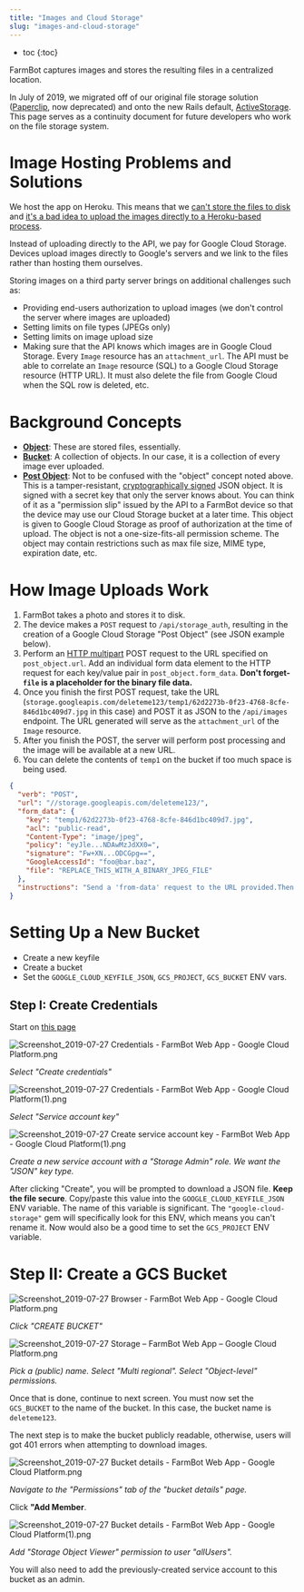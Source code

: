 ```yaml
---
title: "Images and Cloud Storage"
slug: "images-and-cloud-storage"
---
```


* toc
{:toc}

FarmBot captures images and stores the resulting files in a centralized location.

In July of 2019, we migrated off of our original file storage solution ([Paperclip](https://github.com/thoughtbot/paperclip), now deprecated) and onto the new Rails default, [ActiveStorage](https://github.com/rails/rails/tree/master/activestorage). This page serves as a continuity document for future developers who work on the file storage system.

# Image Hosting Problems and Solutions

We host the app on Heroku. This means that we [can't store the files to disk](https://help.heroku.com/K1PPS2WM/why-are-my-file-uploads-missing-deleted) and [it's a bad idea to upload the images directly to a Heroku-based process](https://devcenter.heroku.com/articles/request-timeout#uploading-large-files).

Instead of uploading directly to the API, we pay for Google Cloud Storage. Devices upload images directly to Google's servers and we link to the files rather than hosting them ourselves.

Storing images on a third party server brings on additional challenges such as:

 * Providing end-users authorization to upload images (we don't control the server where images are uploaded)
 * Setting limits on file types (JPEGs only)
 * Setting limits on image upload size
 * Making sure that the API knows which images are in Google Cloud Storage. Every `Image` resource has an `attachment_url`. The API must be able to correlate an `Image` resource (SQL) to a Google Cloud Storage resource (HTTP URL). It must also delete the file from Google Cloud when the SQL row is deleted, etc.

# Background Concepts

 * **[Object](https://cloud.google.com/storage/docs/key-terms)**: These are stored files, essentially.
 * **[Bucket](https://cloud.google.com/storage/docs/json_api/v1/buckets)**: A collection of objects. In our case, it is a collection of every image ever uploaded.
 * **[Post Object](https://cloud.google.com/storage/docs/xml-api/post-object)**: Not to be confused  with the "object" concept noted above. This is a tamper-resistant, [cryptographically signed](https://en.wikipedia.org/wiki/Digital_signature) JSON object. It is signed with a secret key that only the server knows about. You can think of it as a "permission slip" issued by the API to a FarmBot device so that the device may use our Cloud Storage bucket at a later time. This object is given to Google Cloud Storage as proof of authorization at the time of upload. The object is not a one-size-fits-all permission scheme. The object may contain restrictions such as max file size, MIME type, expiration date, etc.

# How Image Uploads Work

1. FarmBot takes a photo and stores it to disk.
2. The device makes a `POST` request to `/api/storage_auth`, resulting in the creation of a Google Cloud Storage "Post Object" (see JSON example below).
3. Perform an [HTTP multipart](https://stackoverflow.com/questions/16958448/what-is-http-multipart-request/19712083#19712083) POST request to the URL specified on `post_object.url`. Add an individual form data element to the HTTP request for each key/value pair in `post_object.form_data`. **Don't forget- `file` is a placeholder for the binary file data.**
4. Once you finish the first POST request, take the URL (`storage.googleapis.com/deleteme123/temp1/62d2273b-0f23-4768-8cfe-846d1bc409d7.jpg` in this case) and POST it as JSON to the `/api/images` endpoint. The URL generated will serve as the `attachment_url` of the `Image` resource.
5. After you finish the POST, the server will perform post processing and the image will be available at a new URL.
6. You can delete the contents of `temp1` on the bucket if too much space is being used.

```json
{
  "verb": "POST",
  "url": "//storage.googleapis.com/deleteme123/",
  "form_data": {
    "key": "temp1/62d2273b-0f23-4768-8cfe-846d1bc409d7.jpg",
    "acl": "public-read",
    "Content-Type": "image/jpeg",
    "policy": "eyJle...NDAwMzJdXX0=",
    "signature": "Fw+XN...ODCGpg==",
    "GoogleAccessId": "foo@bar.baz",
    "file": "REPLACE_THIS_WITH_A_BINARY_JPEG_FILE"
  },
  "instructions": "Send a 'from-data' request to the URL provided.Then POST the resulting URL as an 'attachment_url' (json) to api/images/."
}
```
# Setting Up a New Bucket
 * Create a new keyfile
 * Create a bucket
 * Set the  `GOOGLE_CLOUD_KEYFILE_JSON`, `GCS_PROJECT`, `GCS_BUCKET` ENV vars.

## Step I: Create Credentials

Start on [this page](https://console.cloud.google.com/apis/credentials)

![Screenshot_2019-07-27 Credentials - FarmBot Web App - Google Cloud Platform.png](Screenshot_2019-07-27_Credentials_-_FarmBot_Web_App_-_Google_Cloud_Platform.png)

_Select "Create credentials"_



![Screenshot_2019-07-27 Credentials - FarmBot Web App - Google Cloud Platform(1).png](Screenshot_2019-07-27_Credentials_-_FarmBot_Web_App_-_Google_Cloud_Platform1.png)

_Select "Service account key"_



![Screenshot_2019-07-27 Create service account key - FarmBot Web App - Google Cloud Platform(1).png](Screenshot_2019-07-27_Create_service_account_key_-_FarmBot_Web_App_-_Google_Cloud_Platform1.png)

_Create a new service account with a "Storage Admin" role. We want the "JSON" key type._

After clicking "Create", you will be prompted to download a JSON file. **Keep the file secure**. Copy/paste this value into the `GOOGLE_CLOUD_KEYFILE_JSON` ENV variable. The name of this variable is significant. The `"google-cloud-storage"` gem will specifically look for this ENV, which means you can't rename it. Now would also be a good time to set the `GCS_PROJECT` ENV variable.

# Step II: Create a GCS Bucket

![Screenshot_2019-07-27 Browser - FarmBot Web App - Google Cloud Platform.png](Screenshot_2019-07-27_Browser_-_FarmBot_Web_App_-_Google_Cloud_Platform.png)

_Click "CREATE BUCKET"_



![Screenshot_2019-07-27 Storage – FarmBot Web App – Google Cloud Platform.png](Screenshot_2019-07-27_Storage__FarmBot_Web_App__Google_Cloud_Platform.png)

_Pick a (public) name. Select "Multi regional". Select "Object-level" permissions._

Once that is done, continue to next screen. You must now set the `GCS_BUCKET` to the name of the bucket. In this case, the bucket name is `deleteme123`.

The next step is to make the bucket publicly readable, otherwise, users will got 401 errors when attempting to download images.

![Screenshot_2019-07-27 Bucket details - FarmBot Web App - Google Cloud Platform.png](Screenshot_2019-07-27_Bucket_details_-_FarmBot_Web_App_-_Google_Cloud_Platform.png)

_Navigate to the "Permissions" tab of the "bucket details" page._

Click **"Add Member**.

![Screenshot_2019-07-27 Bucket details - FarmBot Web App - Google Cloud Platform(1).png](Screenshot_2019-07-27_Bucket_details_-_FarmBot_Web_App_-_Google_Cloud_Platform1.png)

_Add "Storage Object Viewer" permission to user "allUsers"._

You will also need to add the previously-created service account to this bucket as an admin.




<style>
.hub-container {
  max-width: 1350px;
}
.value-icon {
  display: inline-block;
  height: 18px;
  margin-bottom: -2px;
}
  
a[title="Guides"] {
  color: #f4f4f4!important;
  border-bottom: 5px solid #f4f4f4;
  padding-bottom: 20px!important;
}
  
a[title="Guides"]:hover {
  color: white!important;
  border-bottom-color: white;
}
  
#hub-header li a:hover {
  box-shadow: none!important;
}
</style>

<meta name="theme-color" content="#434343">

